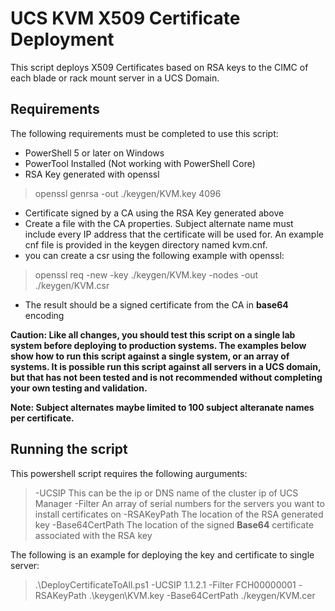 # UCS KVM X509 Certificate Deployment
This script deploys X509 Certificates based on RSA keys to the CIMC of each blade or rack mount server in a UCS Domain.

## Requirements
The following requirements must be completed to use this script:

- PowerShell 5 or later on Windows
- PowerTool Installed (Not working with PowerShell Core)
- RSA Key generated with openssl

>	openssl genrsa -out ./keygen/KVM.key 4096

- Certificate signed by a CA using the RSA Key generated above
 - Create a file with the CA properties. Subject alternate name must include every IP address that the certificate will be used for. An example cnf file is provided in the keygen directory named kvm.cnf.
 - you can create a csr using the following example with openssl:
>	openssl req -new -key ./keygen/KVM.key -nodes -out ./keygen/KVM.csr
 - The result should be a signed certificate from the CA in **base64** encoding

**Caution: Like all changes, you should test this script on a single lab system before deploying to production systems. The examples below show how to run this script against a single system, or an array of systems. It is possible run this script against all servers in a UCS domain, but that has not been tested and is not recommended without completing your own testing and validation.**

**Note: Subject alternates maybe limited to 100 subject alteranate names per certificate.**

## Running the script
This powershell script requires the following aurguments:

>	-UCSIP		This can be the ip or DNS name of the cluster ip of UCS Manager
>	-Filter		An array of serial numbers for the servers you want to install certificates on
>	-RSAKeyPath	The location of the RSA generated key
>	-Base64CertPath	The location of the signed **Base64** certificate associated with the RSA key

The following is an example for deploying the key and certificate to single server:

>	.\DeployCertificateToAll.ps1 -UCSIP 1.1.2.1 -Filter FCH00000001 -RSAKeyPath .\keygen\KVM.key -Base64CertPath ./keygen/KVM.cer

